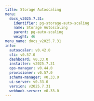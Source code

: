 ```yaml
---
title: Storage Autoscaling
menu:
  docs_v2025.7.31:
    identifier: pg-storage-auto-scaling
    name: Storage Autoscaling
    parent: pg-auto-scaling
    weight: 46
menu_name: docs_v2025.7.31
info:
  autoscaler: v0.42.0
  cli: v0.57.0
  dashboard: v0.33.0
  installer: v2025.7.31
  ops-manager: v0.44.0
  provisioner: v0.57.0
  schema-manager: v0.33.0
  ui-server: v0.33.0
  version: v2025.7.31
  webhook-server: v0.33.0
---
```


